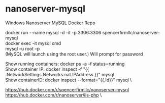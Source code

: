 # nanoserver-mysql
Windows Nanoserver MySQL Docker Repo


docker run --name mysql -d -it -p 3306:3306 spencerfirmllc/nanoserver-mysql \
docker exec -it mysql cmd \
mysql –u root –p \
(MySQL will launch using the root user.) Will prompt for password

Show running containers: docker ps -a -f status=running \
Show container IP: docker inspect -f "{{ .NetworkSettings.Networks.nat.IPAddress }}" mysql \
Show containerID: docker inspect --format="{{.Id}}" mysql \


https://hub.docker.com/r/spencerfirmllc/nanoserver-mysql \
https://hub.docker.com/r/nanoserver/iis-php \
